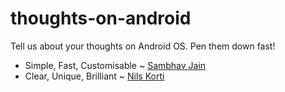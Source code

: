 # thoughts-on-android
Tell us about your thoughts on Android OS. Pen them down fast!

- Simple, Fast, Customisable ~ [Sambhav Jain](https://github.com/sambhav2612)
- Clear, Unique, Brilliant ~ [Nils Korti](https://github.com/Doodlemon)
